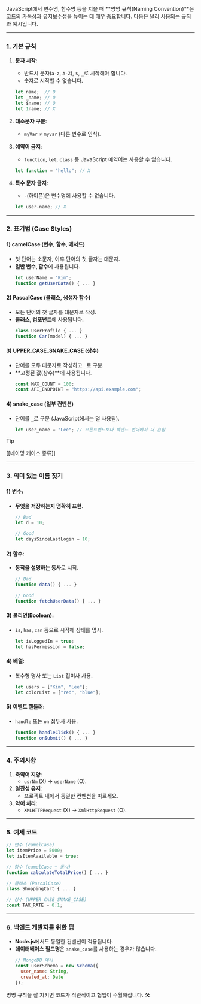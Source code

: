 JavaScript에서 변수명, 함수명 등을 지을 때 **명명 규칙(Naming Convention)**은 코드의 가독성과 유지보수성을 높이는 데 매우 중요합니다. 다음은 널리 사용되는 규칙과 예시입니다.

---
### **1. 기본 규칙**
1. **문자 시작**:  
   - 반드시 문자(`a-z`, `A-Z`), `$`, `_`로 시작해야 합니다.  
   - 숫자로 시작할 수 없습니다.  
   ```javascript
   let name;  // O
   let _name; // O
   let $name; // O
   let 1name; // X
   ```

2. **대소문자 구분**:  
   - `myVar` ≠ `myvar` (다른 변수로 인식).

3. **예약어 금지**:  
   - `function`, `let`, `class` 등 JavaScript 예약어는 사용할 수 없습니다.  
   ```javascript
   let function = "hello"; // X
   ```

4. **특수 문자 금지**:  
   - `-`(하이픈)은 변수명에 사용할 수 없습니다.  
   ```javascript
   let user-name; // X
   ```

---

### **2. 표기법 (Case Styles)**
#### 1) **camelCase** (변수, 함수, 메서드)  
- 첫 단어는 소문자, 이후 단어의 첫 글자는 대문자.  
- **일반 변수, 함수**에 사용됩니다.  
  ```javascript
  let userName = "Kim";
  function getUserData() { ... }
  ```

#### 2) **PascalCase** (클래스, 생성자 함수)  
- 모든 단어의 첫 글자를 대문자로 작성.  
- **클래스, 컴포넌트**에 사용됩니다.  
  ```javascript
  class UserProfile { ... }
  function Car(model) { ... }
  ```

#### 3) **UPPER_CASE_SNAKE_CASE** (상수)  
- 단어를 모두 대문자로 작성하고 `_`로 구분.  
- **고정된 값(상수)**에 사용됩니다.  
  ```javascript
  const MAX_COUNT = 100;
  const API_ENDPOINT = "https://api.example.com";
  ```

#### 4) **snake_case** (일부 컨벤션)  
- 단어를 `_`로 구분 (JavaScript에서는 덜 사용됨).  
  ```javascript
  let user_name = "Lee"; // 프론트엔드보다 백엔드 언어에서 더 흔함
  ```

>[!tip]
>[[네이밍 케이스 종류]]


---
### **3. 의미 있는 이름 짓기**
#### 1) **변수**:  
- **무엇을 저장하는지 명확히 표현**.  
  ```javascript
  // Bad
  let d = 10; 

  // Good
  let daysSinceLastLogin = 10;
  ```

#### 2) **함수**:  
- **동작을 설명하는 동사**로 시작.  
  ```javascript
  // Bad
  function data() { ... }

  // Good
  function fetchUserData() { ... }
  ```

#### 3) **불리언(Boolean)**:  
- `is`, `has`, `can` 등으로 시작해 상태를 명시.  
  ```javascript
  let isLoggedIn = true;
  let hasPermission = false;
  ```

#### 4) **배열**:  
- 복수형 명사 또는 `List` 접미사 사용.  
  ```javascript
  let users = ["Kim", "Lee"];
  let colorList = ["red", "blue"];
  ```

#### 5) **이벤트 핸들러**:  
- `handle` 또는 `on` 접두사 사용.  
  ```javascript
  function handleClick() { ... }
  function onSubmit() { ... }
  ```

---
### **4. 주의사항**
1. **축약어 지양**:  
   - `usrNm` (X) → `userName` (O).  
2. **일관성 유지**:  
   - 프로젝트 내에서 동일한 컨벤션을 따르세요.  
3. **약어 처리**:  
   - `XMLHTTPRequest` (X) → `XmlHttpRequest` (O).  

---
### **5. 예제 코드**
```javascript
// 변수 (camelCase)
let itemPrice = 5000;
let isItemAvailable = true;

// 함수 (camelCase + 동사)
function calculateTotalPrice() { ... }

// 클래스 (PascalCase)
class ShoppingCart { ... }

// 상수 (UPPER_CASE_SNAKE_CASE)
const TAX_RATE = 0.1;
```

---
### **6. 백엔드 개발자를 위한 팁**
- **Node.js**에서도 동일한 컨벤션이 적용됩니다.  
- **데이터베이스 필드명**은 `snake_case`를 사용하는 경우가 많습니다.  
  ```javascript
  // MongoDB 예시
  const userSchema = new Schema({
    user_name: String,
    created_at: Date
  });
  ```

명명 규칙을 잘 지키면 코드가 직관적이고 협업이 수월해집니다. 🛠️
